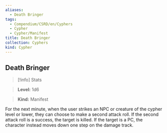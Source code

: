 ```yaml
---
aliases:
  - Death Bringer
tags:
  - Compendium/CSRD/en/Cyphers
  - Cypher
  - Cypher/Manifest
title: Death Bringer
collection: Cyphers
kind: Cypher
---
```

## Death Bringer    
>[!info] Stats    
> **Level:** 1d6    
> **Kind:** Manifest  
    
For the next minute, when the user strikes an NPC or creature of the cypher level or lower, they can choose to make a second attack roll. If the second attack roll is a success, the target is killed. If the target is a PC, the character instead moves down one step on the damage track.